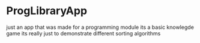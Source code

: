 # ProgLibraryApp

just an app that was made for a programming module
its a basic knowlegde game
its really just to demonstrate different sorting algorithms
